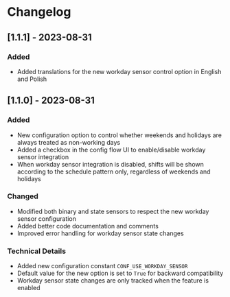 # Changelog

## [1.1.1] - 2023-08-31

### Added
- Added translations for the new workday sensor control option in English and Polish

## [1.1.0] - 2023-08-31

### Added
- New configuration option to control whether weekends and holidays are always treated as non-working days
- Added a checkbox in the config flow UI to enable/disable workday sensor integration
- When workday sensor integration is disabled, shifts will be shown according to the schedule pattern only, regardless of weekends and holidays

### Changed
- Modified both binary and state sensors to respect the new workday sensor configuration
- Added better code documentation and comments
- Improved error handling for workday sensor state changes

### Technical Details
- Added new configuration constant `CONF_USE_WORKDAY_SENSOR`
- Default value for the new option is set to `True` for backward compatibility
- Workday sensor state changes are only tracked when the feature is enabled
